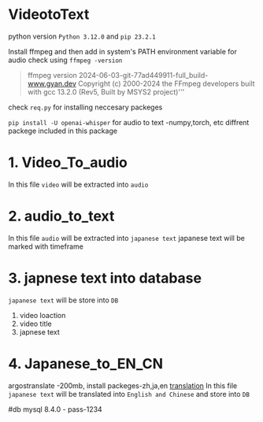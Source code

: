 # VideotoText

python version `Python 3.12.0` and `pip 23.2.1`

Install ffmpeg and then add in system's PATH environment variable for audio 
check using `ffmpeg -version`
> ffmpeg version 2024-06-03-git-77ad449911-full_build-www.gyan.dev Copyright (c) 2000-2024 the FFmpeg developers
built with gcc 13.2.0 (Rev5, Built by MSYS2 project)'''


check `req.py` for installing neccesary packeges

`pip install -U openai-whisper` for audio to text -numpy,torch, etc diffrent packege included in this package

# 1. Video_To_audio
In this file `video` will be extracted into `audio`

# 2. audio_to_text
In this file `audio` will be extracted into `japanese text` 
japanese text will be marked with timeframe

# 3. japnese text into database
 `japanese text` will be store into `DB`
 1. video loaction
 2. video title
 3. japnese text


# 4. Japanese_to_EN_CN
argostranslate -200mb, 
install packeges-zh,ja,en
[translation](https://pypi.org/project/argostranslate/)
In this file `japanese text` will be translated into `English and Chinese` and store into `DB`


#db mysql 8.4.0 - pass-1234